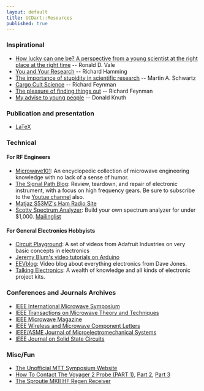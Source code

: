 ```yaml
---
layout: default
title: UCDart::Resources
published: true
---
```


### Inspirational

* [How lucky can one be? A perspective from a young scientist at the right place at the right time](https://www.nature.com/articles/nm.2925) -- Ronald D. Vale
* [You and Your Research](https://www.youtube.com/watch?v=a1zDuOPkMSw) -- Richard Hamming
* [The importance of stupidity in scientific research](http://jcs.biologists.org/content/121/11/1771.full) -- Martin A. Schwartz
* [Cargo Cult Science](http://calteches.library.caltech.edu/51/2/CargoCult.htm) -- Richard Feynman
* [The pleasure of finding things out](https://www.youtube.com/watch?v=PVob_tATVRI) -- Richard Feynman
* [My advise to young people](https://www.youtube.com/watch?v=75Ju0eM5T2c) -- Donald Knuth

### Publication and presentation

* [LaTeX](/resources/latex.html)

### Technical

#### For RF Engineers
* [Microwave101](http://www.microwaves101.com/): An encyclopedic collection of microwave engineering knowledge with no lack of a sense of humor.
* [The Signal Path Blog](http://thesignalpath.com/blogs/): Review, teardown, and repair of electronic instrument, with a focus on high frequency gears. Be sure to subscribe to the [Youtue channel](https://www.youtube.com/user/TheSignalPathBlog) also.
* [Matjaz S53MZ's Ham Radio Site](http://lea.hamradio.si/~s53mv/)
* [Scotty Spectrum Analyzer](http://www.scottyspectrumanalyzer.com/): Build your own spectrum analyzer for under $1,000. [Mailinglist](https://groups.yahoo.com/neo/groups/spectrumanalyzer/info)

#### For General Electronics Hobbyists
* [Circuit Playground](https://www.youtube.com/playlist?list=PLjF7R1fz_OOXWHQhEVEI5Jqf18TQRr5Hu): A set of videos from Adafruit Industries on very basic concepts in electronics
* [Jeremy Blum's video tutorials on Arduino](https://www.youtube.com/playlist?list=PLA567CE235D39FA84)
* [EEVblog](http://www.youtube.com/user/EEVblog?feature=watch): Video blog about everything electronics from Dave Jones.
* [Talking Electronics](http://www.talkingelectronics.com/): A wealth of knowledge and all kinds of electronic project kits.


### Conferences and Journals Archives

* [IEEE International Microwave Symposium](http://ieeexplore.ieee.org/xpl/conhome.jsp?punumber=1000460)
* [IEEE Transactions on Microwave Theory and Techniques](http://ieeexplore.ieee.org/xpl/RecentIssue.jsp?punumber=22)
* [IEEE Microwave Magazine](http://ieeexplore.ieee.org/xpl/RecentIssue.jsp?punumber=6668)
* [IEEE Wireless and Microwave Component Letters](http://ieeexplore.ieee.org/xpl/RecentIssue.jsp?punumber=7260)
* [IEEE/ASME Journal of Microelectromechanical Systems](http://ieeexplore.ieee.org/xpl/RecentIssue.jsp?punumber=84)
* [IEEE Journal on Solid State Circuits](http://ieeexplore.ieee.org/xpl/RecentIssue.jsp?punumber=4)

### Misc/Fun

* [The Unofficial MTT Symposium Website](http://www.nonlintec.com/mttsymposium/)
* [How To Contact The Voyager 2 Probe (PART 1)](https://www.youtube.com/watch?v=FzRP1qdwPKw), [Part 2](https://www.youtube.com/watch?v=1rCrfQUcXDI), [Part 3](https://www.youtube.com/watch?v=sP_hleOXTaU)
* [The Sproutie MKII HF Regen Receiver](https://aa7ee.wordpress.com/2015/09/14/the-sproutie-mk-ii-hf-regen-receiver/)
